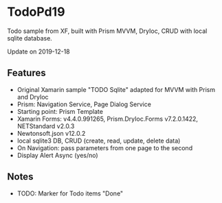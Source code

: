 # TodoPd19
Todo sample from XF, built with Prism MVVM, DryIoc, CRUD with local sqlite database.

Update on 2019-12-18

## Features
* Original Xamarin sample "TODO Sqlite" adapted for MVVM with Prism and DryIoc
* Prism: Navigation Service, Page Dialog Service
* Starting point: Prism Template
* Xamarin Forms: v4.4.0.991265, Prism.DryIoc.Forms v7.2.0.1422, NETStandard v2.0.3
* Newtonsoft.json v12.0.2
* local sqlite3 DB, CRUD (create, read, update, delete data)
* On Navigation: pass parameters from one page to the second
* Display Alert Async (yes/no)

## Notes
* TODO: Marker for Todo items "Done"
